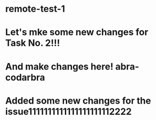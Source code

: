 # remote-test-1

# Let's mke some new changes for Task No. 2!!!

# And make changes here! abra-codarbra
# Added some new changes for the issue1111111111111111111112222
